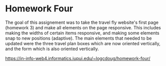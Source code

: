 # Homework Four

The goal of this assignement was to take the travel fly website's first page (homework 3) and make all elements on the page responsive. This includes making the widths of certain items responsive, and making some elements snap to new positions (adaptive). The main elements that needed to be updated were the three travel plan boxes which are now oriented vertically, and the form which is also oriented vertically.

https://in-info-web4.informatics.iupui.edu/~logcdoug/homework-four/
